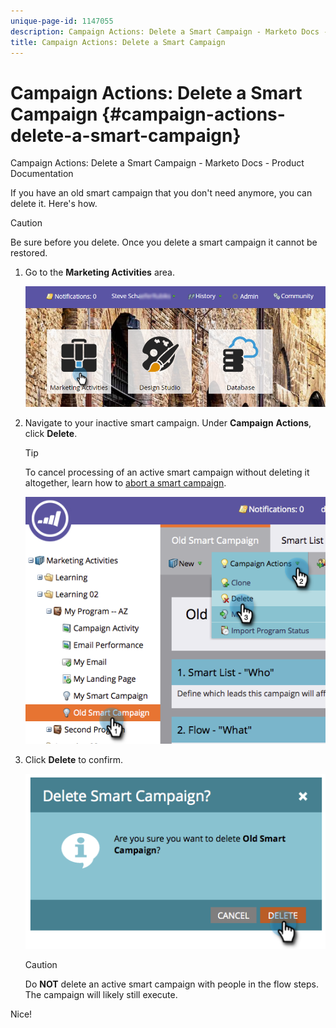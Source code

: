 ```yaml
---
unique-page-id: 1147055
description: Campaign Actions: Delete a Smart Campaign - Marketo Docs - Product Documentation
title: Campaign Actions: Delete a Smart Campaign
---
```


# Campaign Actions: Delete a Smart Campaign {#campaign-actions-delete-a-smart-campaign}

Campaign Actions: Delete a Smart Campaign - Marketo Docs - Product Documentation

If you have an old smart campaign that you don't need anymore, you can delete it. Here's how.

>[!CAUTION]
>
>Be sure before you delete. Once you delete a smart campaign it cannot be restored.

1. Go to the **Marketing Activities** area. 

   ![](assets/login-marketing-activities-1.png)

1. Navigate to your inactive smart campaign. Under **Campaign** **Actions**, click **Delete**.

   >[!TIP]
   >
   >To cancel processing of an active smart campaign without deleting it altogether, learn how to [abort a smart campaign](abort-a-smart-campaign.md).

   ![](assets/image2014-9-22-16-3a41-3a55.png)

1. Click **Delete** to confirm.

   ![](assets/image2014-9-22-16-3a41-3a59.png)

   >[!CAUTION]
   >
   >Do **NOT** delete an active smart campaign with people in the flow steps. The campaign will likely still execute.

Nice! 